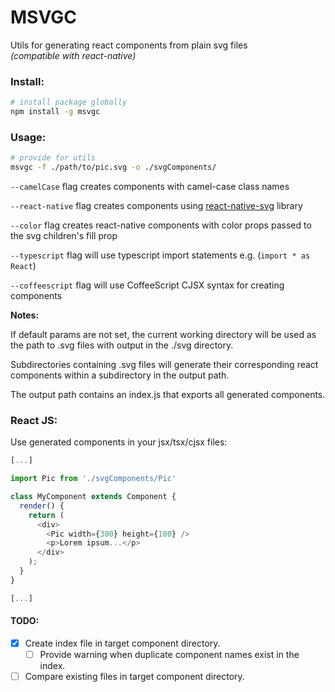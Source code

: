 # MSVGC

Utils for generating react components from plain svg files <br />
*(compatible with react-native)*

### Install:
```bash
# install package globally
npm install -g msvgc
```
### Usage:
```bash
# provide for utils
msvgc -f ./path/to/pic.svg -o ./svgComponents/
```

`--camelCase` flag creates components with camel-case class names

`--react-native` flag creates components using [react-native-svg](https://github.com/react-native-community/react-native-svg) library

`--color` flag creates react-native components with color props passed to the svg children's fill prop

`--typescript` flag will use typescript import statements e.g. (`import * as React`)

`--coffeescript` flag will use CoffeeScript CJSX syntax for creating components

**Notes:**

If default params are not set, the current working
directory will be used as the path to .svg files with output in the ./svg directory.

Subdirectories containing .svg files will generate their corresponding react components within a subdirectory in the output path.

The output path contains an index.js that exports all generated components.

### React JS:
Use generated components in your jsx/tsx/cjsx files:

```js
[...]

import Pic from './svgComponents/Pic'

class MyComponent extends Component {
  render() {
    return (
      <div>
        <Pic width={300} height={100} />
        <p>Lorem ipsum...</p>
      </div>
    );
  }
}

[...]
```

#### TODO:
- [x] Create index file in target component directory.
  - [ ] Provide warning when duplicate component names exist in the index.
- [ ] Compare existing files in target component directory.
